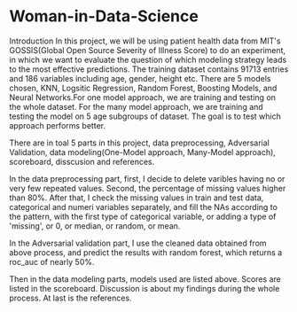 # Woman-in-Data-Science


Introduction
In this project, we will be using patient health data from MIT's GOSSIS(Global Open Source Severity of Illness Score) to do an experiment, in which we want to evaluate the question of which modeling strategy leads to the most effective predictions. The training dataset contains 91713 entries and 186 variables including age, gender, height etc. There are 5 models chosen, KNN, Logsitic Regression, Random Forest, Boosting Models, and Neural Networks.For one model approach, we are training and testing on the whole dataset. For the many model approach, we are training and testing the model on 5 age subgroups of dataset. The goal is to test which approach performs better.

There are in toal 5 parts in this project, data preprocessing, Adversarial Validation, data modeling(One-Model approach, Many-Model approach), scoreboard, disscusion and references. 

In the data preprocessing part, first, I decide to delete varibles having no or very few repeated values. Second, the percentage of missing values higher than 80%. After that, I check the missing values in train and test data, categorical and numeri variables separately, and fill the NAs according to the pattern, with the first type of categorical variable, or adding a type of 'missing', or 0, or median, or random, or mean. 

In the Adversarial validation part, I use the cleaned data obtained from above process, and predict the results with random forest, which returns a roc_auc of nearly 50%.

Then in the data modeling parts, models used are listed above. Scores are listed in the scoreboard. Discussion is about my findings during the whole process. At last is the references.
